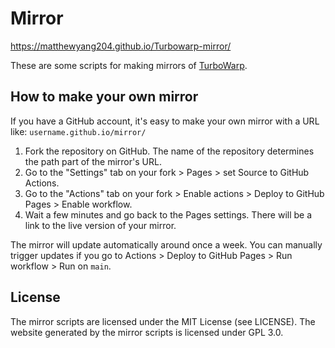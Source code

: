 # Mirror

https://matthewyang204.github.io/Turbowarp-mirror/

These are some scripts for making mirrors of [TurboWarp](https://matthewyang204.github.io/Turbowarp-mirror/).

## How to make your own mirror

If you have a GitHub account, it's easy to make your own mirror with a URL like: `username.github.io/mirror/`

1. Fork the repository on GitHub. The name of the repository determines the path part of the mirror's URL.
3. Go to the "Settings" tab on your fork > Pages > set Source to GitHub Actions.
4. Go to the "Actions" tab on your fork > Enable actions > Deploy to GitHub Pages > Enable workflow.
5. Wait a few minutes and go back to the Pages settings. There will be a link to the live version of your mirror.

The mirror will update automatically around once a week. You can manually trigger updates if you go to Actions > Deploy to GitHub Pages > Run workflow > Run on `main`.

## License

The mirror scripts are licensed under the MIT License (see LICENSE). The website generated by the mirror scripts is licensed under GPL 3.0.

